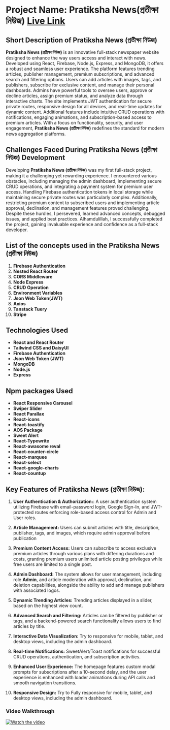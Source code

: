 # Project Name: Pratiksha News(প্রতীক্ষা নিউজ) [Live Link](https://protikshanews.web.app)


## Short Description of Pratiksha News (প্রতীক্ষা নিউজ)
**Pratiksha News (প্রতীক্ষা নিউজ)** is an innovative full-stack newspaper website designed to enhance the way users access and interact with news. Developed using React, Firebase, Node.js, Express, and MongoDB, it offers a robust and seamless user experience. The platform features trending articles, publisher management, premium subscriptions, and advanced search and filtering options. Users can add articles with images, tags, and publishers, subscribe for exclusive content, and manage their personal dashboards. Admins have powerful tools to oversee users, approve or decline articles, assign premium status, and analyze data through interactive charts. The site implements JWT authentication for secure private routes, responsive design for all devices, and real-time updates for dynamic content. Additional features include intuitive CRUD operations with notifications, engaging animations, and subscription-based access to premium articles. With a focus on functionality, security, and user engagement, **Pratiksha News (প্রতীক্ষা নিউজ)** redefines the standard for modern news aggregation platforms.


## Challenges Faced During Pratiksha News (প্রতীক্ষা নিউজ) Development  
Developing **Pratiksha News (প্রতীক্ষা নিউজ)** was my first full-stack project, making it a challenging yet rewarding experience. I encountered various obstacles, including managing the admin dashboard, implementing secure CRUD operations, and integrating a payment system for premium user access. Handling Firebase authentication tokens in local storage while maintaining secure private routes was particularly complex. Additionally, restricting premium content to subscribed users and implementing article approval, declination, and management features proved challenging. Despite these hurdles, I persevered, learned advanced concepts, debugged issues, and applied best practices. Alhamdulillah, I successfully completed the project, gaining invaluable experience and confidence as a full-stack developer.


## List of the concepts used in the Pratiksha News (প্রতীক্ষা নিউজ)
1. **Firebase Authentication**
2. **Nested React Router**
3. **CORS Middleware**
4. **Node Express**
5. **CRUD Operation**
6. **Environment Variables**
7. **Json Web Token(JWT)**
8. **Axios**
9. **Tanstack Tuery**
10. **Stripe**

## Technologies Used
- **React and React Router**
- **Tailwind CSS and DaisyUI**
- **Firebase Authentication**
- **Json Web Token (JWT)**
- **MongoDB**
- **Node.js**
- **Express**

## Npm packages Used
- **React Responsive Carousel**
- **Swiper Slider**
- **React Parallax**
- **React-icons**
- **React-toastify**
- **AOS Package**
- **Sweet Alert**
- **React-Typewrite**
- **React-awasome reval**
- **React-counter-circle**
- **React-marquee**
- **React-select**
- **React-google-charts**
- **React-countup**

## Key Features of Pratiksha News (প্রতীক্ষা নিউজ):
1. **User Authentication & Authorization:**:  A user authentication system utilizing Firebase with email-password login, Google Sign-In, and JWT-protected routes enforcing role-based access control for Admin and User roles.

2. **Article Management:** Users can submit articles with title, description, publisher, tags, and images, which require admin approval before publication

3. **Premium Content Access:** Users can subscribe to access exclusive premium articles through various plans with differing durations and costs, granting premium users unlimited article posting privileges while free users are limited to a single post.

4. **Admin Dashboard:** The system allows for user management, including role **Admin**, and article moderation with approval, declination, and deletion capabilities, alongside the ability to add and manage publishers with associated logos.

5. **Dynamic Trending Articles:** Trending articles displayed in a slider, based on the highest view count.


6. **Advanced Search and Filtering:** Articles can be filtered by publisher or tags, and a backend-powered search functionality allows users to find articles by title.

7. **Interactive Data Visualization:** Try to responsive for mobile, tablet, and desktop views, including the admin dashboard.


8. **Real-time Notifications:** SweetAlert/Toast notifications for successful CRUD operations, authentication, and subscription activities.

9. **Enhanced User Experience:** The homepage features custom modal prompts for subscriptions after a 10-second delay, and the user experience is enhanced with loader animations during API calls and smooth navigation transitions.

10. **Responsive Design:** Try to Fully responsive for mobile, tablet, and desktop views, including the admin dashboard.




### Video Walkthrough
[![Watch the video](https://img.youtube.com/vi/IXiAqwAmBU4/0.jpg)](https://www.youtube.com/watch?v=IXiAqwAmBU4)




